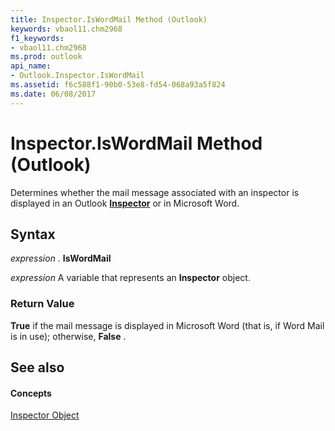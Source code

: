 ```yaml
---
title: Inspector.IsWordMail Method (Outlook)
keywords: vbaol11.chm2968
f1_keywords:
- vbaol11.chm2968
ms.prod: outlook
api_name:
- Outlook.Inspector.IsWordMail
ms.assetid: f6c588f1-90b0-53e8-fd54-068a93a5f824
ms.date: 06/08/2017
---
```



# Inspector.IsWordMail Method (Outlook)

Determines whether the mail message associated with an inspector is displayed in an Outlook  **[Inspector](Outlook.Inspector.md)** or in Microsoft Word.


## Syntax

 _expression_ . **IsWordMail**

 _expression_ A variable that represents an **Inspector** object.


### Return Value

 **True** if the mail message is displayed in Microsoft Word (that is, if Word Mail is in use); otherwise, **False** .


## See also


#### Concepts


[Inspector Object](Outlook.Inspector.md)

